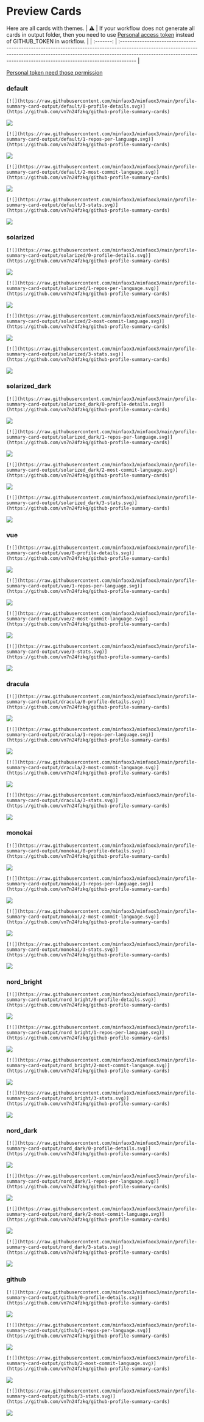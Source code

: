
# Preview Cards

Here are all cards with themes.
| :warning: | If your workflow does not generate all cards in output folder, then you need to use [Personal access token](https://docs.github.com/en/actions/configuring-and-managing-workflows/creating-and-storing-encrypted-secrets) instead of GITHUB_TOKEN in workflow. |
| :-------: | :------------------------------------------------------------------------------------------------------------------------------------------------------------------------------------------------------------------------------------------------ |

[Personal token need those permission](https://github.com/vn7n24fzkq/github-profile-summary-cards/wiki/Personal-access-token-permissions)


### default


```
[![](https://raw.githubusercontent.com/minfaox3/minfaox3/main/profile-summary-card-output/default/0-profile-details.svg)](https://github.com/vn7n24fzkq/github-profile-summary-cards)
```
![](https://raw.githubusercontent.com/minfaox3/minfaox3/main/profile-summary-card-output/default/0-profile-details.svg)


```
[![](https://raw.githubusercontent.com/minfaox3/minfaox3/main/profile-summary-card-output/default/1-repos-per-language.svg)](https://github.com/vn7n24fzkq/github-profile-summary-cards)
```
![](https://raw.githubusercontent.com/minfaox3/minfaox3/main/profile-summary-card-output/default/1-repos-per-language.svg)


```
[![](https://raw.githubusercontent.com/minfaox3/minfaox3/main/profile-summary-card-output/default/2-most-commit-language.svg)](https://github.com/vn7n24fzkq/github-profile-summary-cards)
```
![](https://raw.githubusercontent.com/minfaox3/minfaox3/main/profile-summary-card-output/default/2-most-commit-language.svg)


```
[![](https://raw.githubusercontent.com/minfaox3/minfaox3/main/profile-summary-card-output/default/3-stats.svg)](https://github.com/vn7n24fzkq/github-profile-summary-cards)
```
![](https://raw.githubusercontent.com/minfaox3/minfaox3/main/profile-summary-card-output/default/3-stats.svg)


### solarized


```
[![](https://raw.githubusercontent.com/minfaox3/minfaox3/main/profile-summary-card-output/solarized/0-profile-details.svg)](https://github.com/vn7n24fzkq/github-profile-summary-cards)
```
![](https://raw.githubusercontent.com/minfaox3/minfaox3/main/profile-summary-card-output/solarized/0-profile-details.svg)


```
[![](https://raw.githubusercontent.com/minfaox3/minfaox3/main/profile-summary-card-output/solarized/1-repos-per-language.svg)](https://github.com/vn7n24fzkq/github-profile-summary-cards)
```
![](https://raw.githubusercontent.com/minfaox3/minfaox3/main/profile-summary-card-output/solarized/1-repos-per-language.svg)


```
[![](https://raw.githubusercontent.com/minfaox3/minfaox3/main/profile-summary-card-output/solarized/2-most-commit-language.svg)](https://github.com/vn7n24fzkq/github-profile-summary-cards)
```
![](https://raw.githubusercontent.com/minfaox3/minfaox3/main/profile-summary-card-output/solarized/2-most-commit-language.svg)


```
[![](https://raw.githubusercontent.com/minfaox3/minfaox3/main/profile-summary-card-output/solarized/3-stats.svg)](https://github.com/vn7n24fzkq/github-profile-summary-cards)
```
![](https://raw.githubusercontent.com/minfaox3/minfaox3/main/profile-summary-card-output/solarized/3-stats.svg)


### solarized_dark


```
[![](https://raw.githubusercontent.com/minfaox3/minfaox3/main/profile-summary-card-output/solarized_dark/0-profile-details.svg)](https://github.com/vn7n24fzkq/github-profile-summary-cards)
```
![](https://raw.githubusercontent.com/minfaox3/minfaox3/main/profile-summary-card-output/solarized_dark/0-profile-details.svg)


```
[![](https://raw.githubusercontent.com/minfaox3/minfaox3/main/profile-summary-card-output/solarized_dark/1-repos-per-language.svg)](https://github.com/vn7n24fzkq/github-profile-summary-cards)
```
![](https://raw.githubusercontent.com/minfaox3/minfaox3/main/profile-summary-card-output/solarized_dark/1-repos-per-language.svg)


```
[![](https://raw.githubusercontent.com/minfaox3/minfaox3/main/profile-summary-card-output/solarized_dark/2-most-commit-language.svg)](https://github.com/vn7n24fzkq/github-profile-summary-cards)
```
![](https://raw.githubusercontent.com/minfaox3/minfaox3/main/profile-summary-card-output/solarized_dark/2-most-commit-language.svg)


```
[![](https://raw.githubusercontent.com/minfaox3/minfaox3/main/profile-summary-card-output/solarized_dark/3-stats.svg)](https://github.com/vn7n24fzkq/github-profile-summary-cards)
```
![](https://raw.githubusercontent.com/minfaox3/minfaox3/main/profile-summary-card-output/solarized_dark/3-stats.svg)


### vue


```
[![](https://raw.githubusercontent.com/minfaox3/minfaox3/main/profile-summary-card-output/vue/0-profile-details.svg)](https://github.com/vn7n24fzkq/github-profile-summary-cards)
```
![](https://raw.githubusercontent.com/minfaox3/minfaox3/main/profile-summary-card-output/vue/0-profile-details.svg)


```
[![](https://raw.githubusercontent.com/minfaox3/minfaox3/main/profile-summary-card-output/vue/1-repos-per-language.svg)](https://github.com/vn7n24fzkq/github-profile-summary-cards)
```
![](https://raw.githubusercontent.com/minfaox3/minfaox3/main/profile-summary-card-output/vue/1-repos-per-language.svg)


```
[![](https://raw.githubusercontent.com/minfaox3/minfaox3/main/profile-summary-card-output/vue/2-most-commit-language.svg)](https://github.com/vn7n24fzkq/github-profile-summary-cards)
```
![](https://raw.githubusercontent.com/minfaox3/minfaox3/main/profile-summary-card-output/vue/2-most-commit-language.svg)


```
[![](https://raw.githubusercontent.com/minfaox3/minfaox3/main/profile-summary-card-output/vue/3-stats.svg)](https://github.com/vn7n24fzkq/github-profile-summary-cards)
```
![](https://raw.githubusercontent.com/minfaox3/minfaox3/main/profile-summary-card-output/vue/3-stats.svg)


### dracula


```
[![](https://raw.githubusercontent.com/minfaox3/minfaox3/main/profile-summary-card-output/dracula/0-profile-details.svg)](https://github.com/vn7n24fzkq/github-profile-summary-cards)
```
![](https://raw.githubusercontent.com/minfaox3/minfaox3/main/profile-summary-card-output/dracula/0-profile-details.svg)


```
[![](https://raw.githubusercontent.com/minfaox3/minfaox3/main/profile-summary-card-output/dracula/1-repos-per-language.svg)](https://github.com/vn7n24fzkq/github-profile-summary-cards)
```
![](https://raw.githubusercontent.com/minfaox3/minfaox3/main/profile-summary-card-output/dracula/1-repos-per-language.svg)


```
[![](https://raw.githubusercontent.com/minfaox3/minfaox3/main/profile-summary-card-output/dracula/2-most-commit-language.svg)](https://github.com/vn7n24fzkq/github-profile-summary-cards)
```
![](https://raw.githubusercontent.com/minfaox3/minfaox3/main/profile-summary-card-output/dracula/2-most-commit-language.svg)


```
[![](https://raw.githubusercontent.com/minfaox3/minfaox3/main/profile-summary-card-output/dracula/3-stats.svg)](https://github.com/vn7n24fzkq/github-profile-summary-cards)
```
![](https://raw.githubusercontent.com/minfaox3/minfaox3/main/profile-summary-card-output/dracula/3-stats.svg)


### monokai


```
[![](https://raw.githubusercontent.com/minfaox3/minfaox3/main/profile-summary-card-output/monokai/0-profile-details.svg)](https://github.com/vn7n24fzkq/github-profile-summary-cards)
```
![](https://raw.githubusercontent.com/minfaox3/minfaox3/main/profile-summary-card-output/monokai/0-profile-details.svg)


```
[![](https://raw.githubusercontent.com/minfaox3/minfaox3/main/profile-summary-card-output/monokai/1-repos-per-language.svg)](https://github.com/vn7n24fzkq/github-profile-summary-cards)
```
![](https://raw.githubusercontent.com/minfaox3/minfaox3/main/profile-summary-card-output/monokai/1-repos-per-language.svg)


```
[![](https://raw.githubusercontent.com/minfaox3/minfaox3/main/profile-summary-card-output/monokai/2-most-commit-language.svg)](https://github.com/vn7n24fzkq/github-profile-summary-cards)
```
![](https://raw.githubusercontent.com/minfaox3/minfaox3/main/profile-summary-card-output/monokai/2-most-commit-language.svg)


```
[![](https://raw.githubusercontent.com/minfaox3/minfaox3/main/profile-summary-card-output/monokai/3-stats.svg)](https://github.com/vn7n24fzkq/github-profile-summary-cards)
```
![](https://raw.githubusercontent.com/minfaox3/minfaox3/main/profile-summary-card-output/monokai/3-stats.svg)


### nord_bright


```
[![](https://raw.githubusercontent.com/minfaox3/minfaox3/main/profile-summary-card-output/nord_bright/0-profile-details.svg)](https://github.com/vn7n24fzkq/github-profile-summary-cards)
```
![](https://raw.githubusercontent.com/minfaox3/minfaox3/main/profile-summary-card-output/nord_bright/0-profile-details.svg)


```
[![](https://raw.githubusercontent.com/minfaox3/minfaox3/main/profile-summary-card-output/nord_bright/1-repos-per-language.svg)](https://github.com/vn7n24fzkq/github-profile-summary-cards)
```
![](https://raw.githubusercontent.com/minfaox3/minfaox3/main/profile-summary-card-output/nord_bright/1-repos-per-language.svg)


```
[![](https://raw.githubusercontent.com/minfaox3/minfaox3/main/profile-summary-card-output/nord_bright/2-most-commit-language.svg)](https://github.com/vn7n24fzkq/github-profile-summary-cards)
```
![](https://raw.githubusercontent.com/minfaox3/minfaox3/main/profile-summary-card-output/nord_bright/2-most-commit-language.svg)


```
[![](https://raw.githubusercontent.com/minfaox3/minfaox3/main/profile-summary-card-output/nord_bright/3-stats.svg)](https://github.com/vn7n24fzkq/github-profile-summary-cards)
```
![](https://raw.githubusercontent.com/minfaox3/minfaox3/main/profile-summary-card-output/nord_bright/3-stats.svg)


### nord_dark


```
[![](https://raw.githubusercontent.com/minfaox3/minfaox3/main/profile-summary-card-output/nord_dark/0-profile-details.svg)](https://github.com/vn7n24fzkq/github-profile-summary-cards)
```
![](https://raw.githubusercontent.com/minfaox3/minfaox3/main/profile-summary-card-output/nord_dark/0-profile-details.svg)


```
[![](https://raw.githubusercontent.com/minfaox3/minfaox3/main/profile-summary-card-output/nord_dark/1-repos-per-language.svg)](https://github.com/vn7n24fzkq/github-profile-summary-cards)
```
![](https://raw.githubusercontent.com/minfaox3/minfaox3/main/profile-summary-card-output/nord_dark/1-repos-per-language.svg)


```
[![](https://raw.githubusercontent.com/minfaox3/minfaox3/main/profile-summary-card-output/nord_dark/2-most-commit-language.svg)](https://github.com/vn7n24fzkq/github-profile-summary-cards)
```
![](https://raw.githubusercontent.com/minfaox3/minfaox3/main/profile-summary-card-output/nord_dark/2-most-commit-language.svg)


```
[![](https://raw.githubusercontent.com/minfaox3/minfaox3/main/profile-summary-card-output/nord_dark/3-stats.svg)](https://github.com/vn7n24fzkq/github-profile-summary-cards)
```
![](https://raw.githubusercontent.com/minfaox3/minfaox3/main/profile-summary-card-output/nord_dark/3-stats.svg)


### github


```
[![](https://raw.githubusercontent.com/minfaox3/minfaox3/main/profile-summary-card-output/github/0-profile-details.svg)](https://github.com/vn7n24fzkq/github-profile-summary-cards)
```
![](https://raw.githubusercontent.com/minfaox3/minfaox3/main/profile-summary-card-output/github/0-profile-details.svg)


```
[![](https://raw.githubusercontent.com/minfaox3/minfaox3/main/profile-summary-card-output/github/1-repos-per-language.svg)](https://github.com/vn7n24fzkq/github-profile-summary-cards)
```
![](https://raw.githubusercontent.com/minfaox3/minfaox3/main/profile-summary-card-output/github/1-repos-per-language.svg)


```
[![](https://raw.githubusercontent.com/minfaox3/minfaox3/main/profile-summary-card-output/github/2-most-commit-language.svg)](https://github.com/vn7n24fzkq/github-profile-summary-cards)
```
![](https://raw.githubusercontent.com/minfaox3/minfaox3/main/profile-summary-card-output/github/2-most-commit-language.svg)


```
[![](https://raw.githubusercontent.com/minfaox3/minfaox3/main/profile-summary-card-output/github/3-stats.svg)](https://github.com/vn7n24fzkq/github-profile-summary-cards)
```
![](https://raw.githubusercontent.com/minfaox3/minfaox3/main/profile-summary-card-output/github/3-stats.svg)

